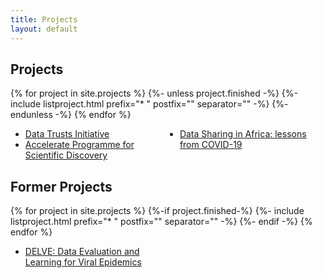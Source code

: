 ```yaml
---
title: Projects
layout: default
---
```


<style>
ul {
  columns: 2;
  -webkit-columns: 2;
  -moz-columns: 2;
}
</style>


## Projects

{% for project in site.projects %}
  {%- unless project.finished -%}
    {%-include listproject.html prefix="* " postfix="" separator="" -%}
  {%- endunless -%}
{% endfor %}
* [Data Trusts Initiative](https://datatrusts.uk)
* [Accelerate Programme for Scientific Discovery](https://www.cst.cam.ac.uk/accelerate)
* [Data Sharing in Africa: lessons from COVID-19](https://mamutorine.github.io/about/)


## Former Projects

{% for project in site.projects %}
  {%-if project.finished-%}
    {%- include listproject.html prefix="* " postfix="" separator="" -%}
  {%- endif -%}
{% endfor %}
* [DELVE: Data Evaluation and Learning for Viral Epidemics](https://rs-delve.github.io/about.html)

